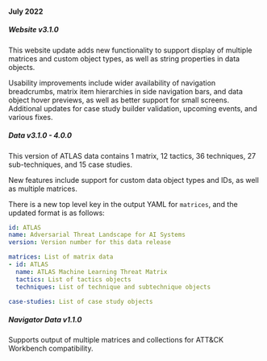 #### July 2022


##### Website v3.1.0

This website update adds new functionality to support display of multiple matrices and custom object types, as well as string properties in data objects.

Usability improvements include wider availability of navigation breadcrumbs, matrix item hierarchies in side navigation bars, and data object hover previews, as well as better support for small screens.  Additional updates for case study builder validation, upcoming events, and various fixes.


##### Data v3.1.0 - 4.0.0

This version of ATLAS data contains 1 matrix, 12 tactics, 36 techniques, 27 sub-techniques, and 15 case studies.

New features include support for custom data object types and IDs, as well as multiple matrices.

There is a new top level key in the output YAML for `matrices`, and the updated format is as follows:
  ```yaml
  id: ATLAS
  name: Adversarial Threat Landscape for AI Systems
  version: Version number for this data release

  matrices: List of matrix data
  - id: ATLAS
    name: ATLAS Machine Learning Threat Matrix
    tactics: List of tactics objects
    techniques: List of technique and subtechnique objects

  case-studies: List of case study objects
  ```


##### Navigator Data v1.1.0

Supports output of multiple matrices and collections for ATT&CK Workbench compatibility.

